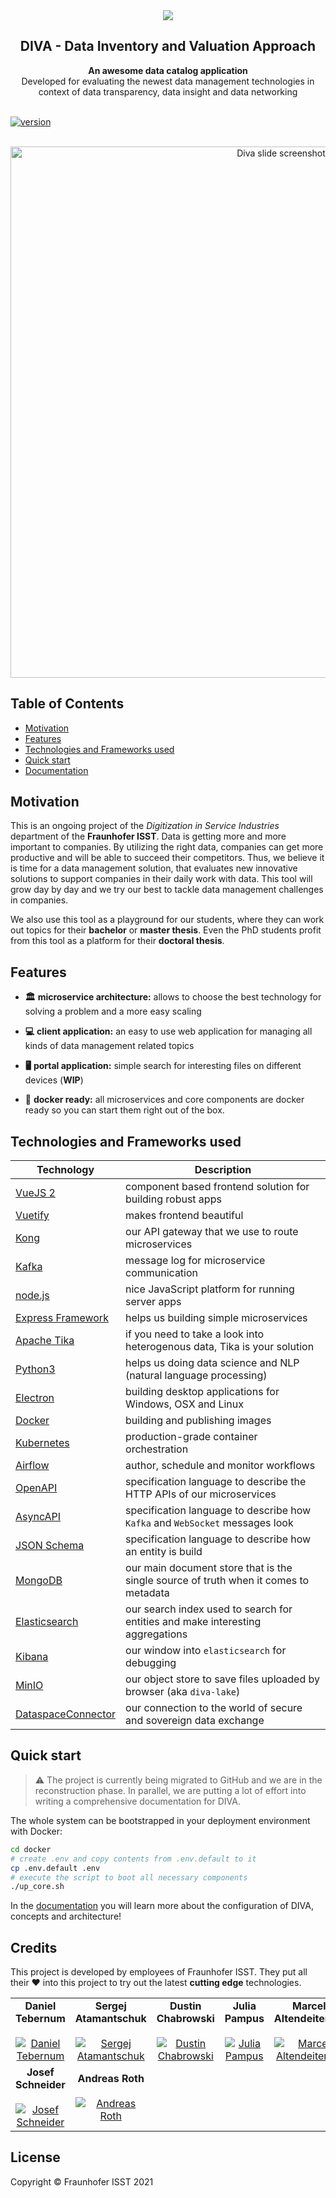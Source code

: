 <div align="center" style="text-align: center;">
  <img src="https://owncloud.fraunhofer.de/index.php/s/aAuhMQl4gNiFDsa/download" />
</div>
<!-- START TOP README -->
<h2 align="center">DIVA - Data Inventory and Valuation Approach</h1>
<div align="center">
  <strong>An awesome data catalog application</strong>
</div>
<div align="center">
  Developed for evaluating the newest data management technologies in context of data transparency, data insight and data networking
</div>

<br />

[![version](https://img.shields.io/badge/diva-v2.1.0-green)](https://gitlab.cc-asp.fraunhofer.de/diva/drm)

<br />

<div align="center" style="text-align: center;">
    <img src="https://owncloud.fraunhofer.de/index.php/s/YxWE4J5VWYODo2p/download" alt="Diva slide screenshot" width="850"/>
</div>

<!-- END TOP README -->

<!-- START TABLE OF CONTENT -->
## Table of Contents

- [Motivation](#motivation)
- [Features](#features)
- [Technologies and Frameworks used](#technologies-and-frameworks-used)
- [Quick start](#quick-start)
- [Documentation](https://fraunhoferisst.github.io/diva-docs/)

<!-- END TABLE OF CONTENT -->

## Motivation

This is an ongoing project of the _Digitization in Service Industries_ department of the **Fraunhofer ISST**. Data is getting more and more important to companies. By utilizing the right data, companies can get more productive and will be able to succeed their competitors. Thus, we believe it is time for a data management solution, that evaluates new innovative solutions to support companies in their daily work with data. This tool will grow day by day and we try our best to tackle data management challenges in companies.

We also use this tool as a playground for our students, where they can work out topics for their **bachelor** or **master thesis**. Even the PhD students profit from this tool as a platform for their **doctoral thesis**.

## Features

- __🏛️__ __microservice architecture:__ allows to choose the best technology for solving a problem and a more easy scaling

- __💻__ __client application:__ an easy to use web application for managing all kinds of data management related topics

- __🖥️__ __portal application:__ simple search for interesting files on different devices (**WIP**)

- __🐳__ __docker ready:__ all microservices and core components are docker ready so you can start them right out of the box.

## Technologies and Frameworks used

|Technology|Description|
|----------|-------------|
|[VueJS 2](https://vuejs.org/)|component based frontend solution for building robust apps|
|[Vuetify](https://vuetifyjs.com/en/)|makes frontend beautiful|
|[Kong](https://konghq.com/)|our API gateway that we use to route microservices|
|[Kafka](https://kafka.apache.org/)|message log for microservice communication|
|[node.js](https://nodejs.org/en/)|nice JavaScript platform for running server apps|
|[Express Framework](https://expressjs.com/)|helps us building simple microservices|
|[Apache Tika](https://tika.apache.org/)|if you need to take a look into heterogenous data, Tika is your solution|
|[Python3](https://www.python.org/)|helps us doing data science and NLP (natural language processing)|
|[Electron](https://electronjs.org/)|building desktop applications for Windows, OSX and Linux|
|[Docker](https://www.docker.com/)|building and publishing images|
|[Kubernetes](https://kubernetes.io/de/)|production-grade container orchestration|
|[Airflow](https://airflow.apache.org/)|author, schedule and monitor workflows|
|[OpenAPI](https://www.openapis.org/)|specification language to describe the HTTP APIs of our microservices|
|[AsyncAPI](https://www.asyncapi.com/)|specification language to describe how `Kafka` and `WebSocket` messages look|
|[JSON Schema](https://json-schema.org/)|specification language to describe how an entity is build|
|[MongoDB](https://github.com/mongodb/mongo)|our main document store that is the single source of truth when it comes to metadata|
|[Elasticsearch](https://www.elastic.co/de/elasticsearch/)|our search index used to search for entities and make interesting aggregations|
|[Kibana](https://www.elastic.co/de/kibana)|our window into `elasticsearch` for debugging|
|[MinIO](https://min.io/)|our object store to save files uploaded by browser (aka `diva-lake`)|
|[DataspaceConnector](https://www.dataspace-connector.io/)|our connection to the world of secure and sovereign data exchange|

## Quick start

> ⚠️ 
> The project is currently being migrated to GitHub and we are in the reconstruction phase.
> In parallel, we are putting a lot of effort into writing a comprehensive documentation for DIVA.

 The whole system can be bootstrapped in your deployment environment with Docker:
```sh
cd docker
# create .env and copy contents from .env.default to it
cp .env.default .env
# execute the script to boot all necessary components
./up_core.sh
```

In the [documentation](https://fraunhoferisst.github.io/diva-docs/) you will learn more about the configuration of DIVA, concepts and architecture!

## Credits

This project is developed by employees of Fraunhofer ISST. They put all their ❤ into this project to try out the latest **cutting edge** technologies.

||||||
|:---:|:---:|:---:|:---:|:---:|
| **Daniel Tebernum** <br><br> [![Daniel Tebernum](https://gitlab.cc-asp.fraunhofer.de/uploads/-/system/user/avatar/3566/avatar.png?width=400)](https://gitlab.cc-asp.fraunhofer.de/dtebernum) | **Sergej Atamantschuk** <br><br> [![Sergej Atamantschuk](https://gitlab.cc-asp.fraunhofer.de/uploads/-/system/user/avatar/3617/avatar.png?width=400)](https://github.com/Igelex) | **Dustin Chabrowski** <br><br> [![Dustin Chabrowski](https://gitlab.cc-asp.fraunhofer.de/uploads/-/system/user/avatar/3563/avatar.png?width=400)](https://github.com/Duske) | **Julia Pampus** <br><br> [![Julia Pampus](https://gitlab.cc-asp.fraunhofer.de/uploads/-/system/user/avatar/4688/avatar.png?width=400)](https://gitlab.cc-asp.fraunhofer.de/jpampus) | **Marcel Altendeitering** <br><br> [![Marcel Altendeitering](https://gitlab.cc-asp.fraunhofer.de/uploads/-/system/user/avatar/3589/avatar.png?width=400)](https://gitlab.cc-asp.fraunhofer.de/maltendeitering) |
| **Josef Schneider** <br><br> [![Josef Schneider](https://gitlab.cc-asp.fraunhofer.de/uploads/-/system/user/avatar/3735/avatar.png?width=400)](https://gitlab.cc-asp.fraunhofer.de/jschneider) | **Andreas Roth** <br><br> [![Andreas Roth](https://gitlab.cc-asp.fraunhofer.de/uploads/-/system/user/avatar/3744/avatar.png?width=400)](https://gitlab.cc-asp.fraunhofer.de/aroth) |

## License
Copyright © Fraunhofer ISST 2021
